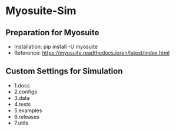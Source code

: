 # Myosuite-Sim

## Preparation for Myosuite

- Installation: pip install -U myosuite
- Reference: https://myosuite.readthedocs.io/en/latest/index.html

## Custom Settings for Simulation

- 1.docs
- 2.configs
- 3.data
- 4.tests
- 5.examples
- 6.releases
- 7.utils
